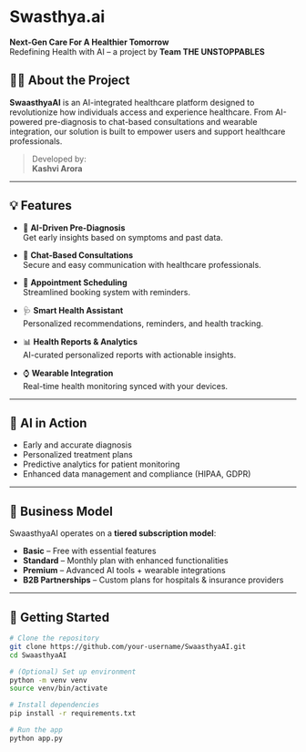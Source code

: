 # Swasthya.ai

**Next-Gen Care For A Healthier Tomorrow**  
Redefining Health with AI – a project by **Team THE UNSTOPPABLES**

## 👩‍⚕️ About the Project

**SwaasthyaAI** is an AI-integrated healthcare platform designed to revolutionize how individuals access and experience healthcare. From AI-powered pre-diagnosis to chat-based consultations and wearable integration, our solution is built to empower users and support healthcare professionals.

> Developed by:  
> **Kashvi Arora**

---

## 💡 Features

- 🤖 **AI-Driven Pre-Diagnosis**  
  Get early insights based on symptoms and past data.

- 💬 **Chat-Based Consultations**  
  Secure and easy communication with healthcare professionals.

- 📅 **Appointment Scheduling**  
  Streamlined booking system with reminders.

- 🩺 **Smart Health Assistant**  
  Personalized recommendations, reminders, and health tracking.

- 📊 **Health Reports & Analytics**  
  AI-curated personalized reports with actionable insights.

- ⌚ **Wearable Integration**  
  Real-time health monitoring synced with your devices.

---

## 🧠 AI in Action

- Early and accurate diagnosis  
- Personalized treatment plans  
- Predictive analytics for patient monitoring  
- Enhanced data management and compliance (HIPAA, GDPR)

---

## 🏥 Business Model

SwaasthyaAI operates on a **tiered subscription model**:

- **Basic** – Free with essential features  
- **Standard** – Monthly plan with enhanced functionalities  
- **Premium** – Advanced AI tools + wearable integrations  
- **B2B Partnerships** – Custom plans for hospitals & insurance providers

---

## 🚀 Getting Started

```bash
# Clone the repository
git clone https://github.com/your-username/SwaasthyaAI.git
cd SwaasthyaAI

# (Optional) Set up environment
python -m venv venv
source venv/bin/activate

# Install dependencies
pip install -r requirements.txt

# Run the app
python app.py
